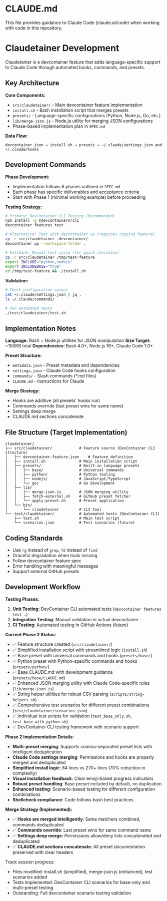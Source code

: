 # CLAUDE.md

This file provides guidance to Claude Code (claude.ai/code) when working with code in this repository.

# Claudetainer Development

Claudetainer is a devcontainer feature that adds language-specific support to Claude Code through automated hooks, commands, and presets.

## Key Architecture

**Core Components:**
- `src/claudetainer/` - Main devcontainer feature implementation
- `install.sh` - Bash installation script that merges presets
- `presets/` - Language-specific configurations (Python, Node.js, Go, etc.)
- `lib/merge-json.js` - Node.js utility for merging JSON configurations
- Phase-based implementation plan in `SPEC.md`

**Data Flow:**
```
devcontainer.json → install.sh → presets → ~/.claude/settings.json and ~/.claude/hooks
```

## Development Commands

**Phase Development:**
- Implementation follows 6 phases outlined in `SPEC.md`
- Each phase has specific deliverables and acceptance criteria
- Start with Phase 1 (minimal working example) before proceeding

**Testing Strategy:**
```bash
# Primary: DevContainer CLI Testing (Recommended)
npm install -g @devcontainers/cli
devcontainer features test .

# Alternative: Test with devcontainer up (requires copying feature)
cp -r src/claudetainer .devcontainer/
devcontainer up --workspace-folder .

# Fallback: Manual test cycle (for quick iteration)
cp -r src/claudetainer /tmp/test-feature
export INCLUDE="python,nodejs" 
export INCLUDEBASE="true"
cd /tmp/test-feature && ./install.sh
```

**Validation:**
```bash
# Check configuration output
cat ~/.claude/settings.json | jq .
ls ~/.claude/commands/

# Run automated tests
./test/claudetainer/test.sh
```

## Implementation Notes

**Language:** Bash + Node.js utilities for JSON manipulation
**Size Target:** ~150KB total
**Dependencies:** Bash 4.0+, Node.js 16+, Claude Code 1.0+

**Preset Structure:**
- `metadata.json` - Preset metadata and dependencies
- `settings.json` - Claude Code hooks configuration  
- `commands/` - Slash commands (*.md files)
- `CLAUDE.md` - Instructions for Claude

**Merge Strategy:**
- Hooks are additive (all presets' hooks run)
- Commands override (last preset wins for same name)
- Settings deep merge
- CLAUDE.md sections concatenate

## File Structure (Target Implementation)

```
claudetainer/
├── src/claudetainer/            # Feature source (DevContainer CLI structure)
│   ├── devcontainer-feature.json    # Feature definition
│   ├── install.sh               # Main installation script
│   ├── presets/                 # Built-in language presets
│   │   ├── base/                # Universal commands
│   │   ├── python/              # Python tooling
│   │   ├── nodejs/              # JavaScript/TypeScript
│   │   └── go/                  # Go development
│   ├── lib/
│   │   ├── merge-json.js        # JSON merging utility
│   │   ├── fetch-external.sh    # GitHub preset fetcher
│   │   └── apply-preset.sh      # Preset application
│   └── bin/
│       └── claudetainer         # CLI tool
└── test/claudetainer/           # Automated tests (DevContainer CLI)
    ├── test.sh                  # Main test script
    └── scenarios.json           # Test scenarios (future)
```

## Coding Standards

- Use `rg` instead of `grep`, `fd` instead of `find`
- Graceful degradation when tools missing
- Follow devcontainer feature spec
- Error handling with meaningful messages
- Support external GitHub presets

## Development Workflow

**Testing Phases:**
1. **Unit Testing**: DevContainer CLI automated tests (`devcontainer features test .`)
2. **Integration Testing**: Manual validation in actual devcontainer
3. **CI Testing**: Automated testing in GitHub Actions (future)

**Current Phase 2 Status:**
- ✅ Feature structure created (`src/claudetainer/`)
- ✅ Simplified installation script with streamlined logic (`install.sh`)
- ✅ Base preset with universal commands and hooks (`presets/base/`)
- ✅ Python preset with Python-specific commands and hooks (`presets/python/`)
- ✅ Base CLAUDE.md with development guidance (`presets/base/CLAUDE.md`)
- ✅ Enhanced JSON merging utility with Claude Code-specific rules (`lib/merge-json.js`)
- ✅ String helper utilities for robust CSV parsing (`scripts/string-helpers.sh`)
- ✅ Comprehensive test scenarios for different preset combinations (`test/claudetainer/scenarios.json`)
- ✅ Individual test scripts for validation (`test_base_only.sh`, `test_base_with_python.sh`)
- ✅ DevContainer CLI testing framework with scenario support

**Phase 2 Implementation Details:**
- **Multi-preset merging**: Supports comma-separated preset lists with intelligent deduplication
- **Claude Code settings merging**: Permissions and hooks are properly merged and deduplicated
- **Simplified install logic**: 84 lines vs 270+ lines (70% reduction in complexity)
- **Visual installation feedback**: Clear emoji-based progress indicators
- **Robust preset handling**: Base preset included by default, no duplication
- **Enhanced testing**: Scenario-based testing for different configuration combinations
- **Shellcheck compliance**: Code follows bash best practices

**Merge Strategy (Implemented):**
- ✅ **Hooks are merged intelligently**: Same matchers combined, commands deduplicated
- ✅ **Commands override**: Last preset wins for same command name  
- ✅ **Settings deep merge**: Permissions allow/deny lists concatenated and deduplicated
- ✅ **CLAUDE.md sections concatenate**: All preset documentation preserved with clear headers

Track session progress:
- Files modified: install.sh (simplified), merge-json.js (enhanced), test scenarios added
- Tests implemented: DevContainer CLI scenarios for base-only and multi-preset testing
- Outstanding: Full devcontainer scenario testing validation